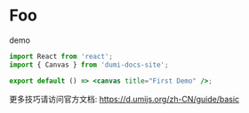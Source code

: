 # Foo
demo

<!-- jsx | pure -->
```jsx
import React from 'react';
import { Canvas } from 'dumi-docs-site';

export default () => <canvas title="First Demo" />;
```

更多技巧请访问官方文档: https://d.umijs.org/zh-CN/guide/basic